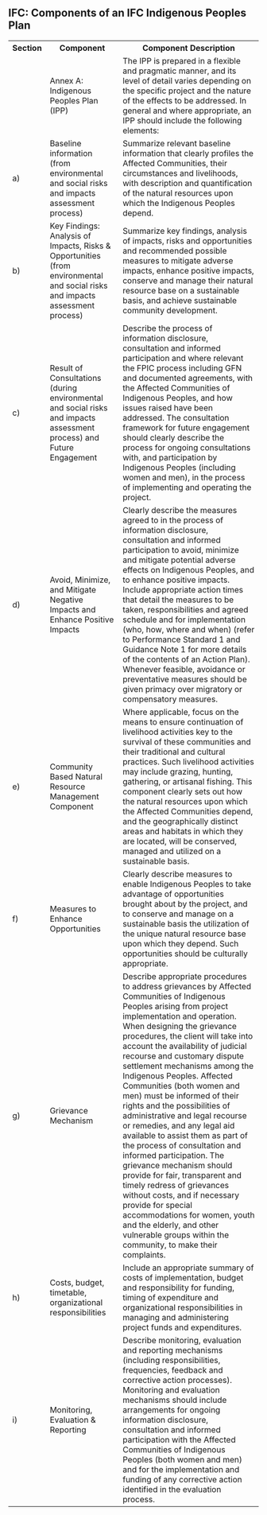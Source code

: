## IFC: Components of an IFC Indigenous Peoples Plan

<table>
<tr><th>Section</th><th>Component</th><th>Component Description</th></tr>
<tr><td></td><td>Annex A: Indigenous Peoples Plan (IPP)</td><td>The IPP is prepared in a flexible and pragmatic manner, and its level of detail varies depending on the specific project and the nature of the effects to be addressed. In general and where appropriate, an IPP should include the following elements:</td></tr>
<tr><td>a)</td><td>Baseline information (from environmental and social risks and impacts assessment process)</td><td>Summarize relevant baseline information that clearly profiles the Affected Communities, their circumstances and livelihoods, with description and quantification of the natural resources upon which the Indigenous Peoples depend.</td></tr>
<tr><td>b)</td><td>Key Findings: Analysis of Impacts, Risks & Opportunities (from environmental and social risks and impacts assessment process)</td><td>Summarize key findings, analysis of impacts, risks and opportunities and recommended possible measures to mitigate adverse impacts, enhance positive impacts, conserve and manage their natural resource base on a sustainable basis, and achieve sustainable community development.</td></tr>
<tr><td>c)</td><td>Result of Consultations (during environmental and social risks and impacts assessment process) and Future Engagement</td><td>Describe the process of information disclosure, consultation and informed participation and where relevant the FPIC process including GFN and documented agreements, with the Affected Communities of Indigenous Peoples, and how issues raised have been addressed. The consultation framework for future engagement should clearly describe the process for ongoing consultations with, and participation by Indigenous Peoples (including women and men), in the process of implementing and operating the project.</td></tr>
<tr><td>d)</td><td>Avoid, Minimize, and Mitigate Negative Impacts and Enhance Positive Impacts</td><td>Clearly describe the measures agreed to in the process of information disclosure, consultation and informed participation to avoid, minimize and mitigate potential adverse effects on Indigenous Peoples, and to enhance positive impacts. Include appropriate action times that detail the measures to be taken, responsibilities and agreed schedule and for implementation (who, how, where and when) (refer to Performance Standard 1 and Guidance Note 1 for more details of the contents of an Action Plan). Whenever feasible, avoidance or preventative measures should be given primacy over migratory or compensatory measures.</td></tr>
<tr><td>e)</td><td>Community Based Natural Resource Management Component</td><td>Where applicable, focus on the means to ensure continuation of livelihood activities key to the survival of these communities and their traditional and cultural practices. Such livelihood activities may include grazing, hunting, gathering, or artisanal fishing. This component clearly sets out how the natural resources upon which the Affected Communities depend, and the geographically distinct areas and habitats in which they are located, will be conserved, managed and utilized on a sustainable basis.</td></tr>
<tr><td>f)</td><td>Measures to Enhance Opportunities</td><td>Clearly describe measures to enable Indigenous Peoples to take advantage of opportunities brought about by the project, and to conserve and manage on a sustainable basis the utilization of the unique natural resource base upon which they depend. Such opportunities should be culturally appropriate.</td></tr>
<tr><td>g)</td><td>Grievance Mechanism</td><td>Describe appropriate procedures to address grievances by Affected Communities of Indigenous Peoples arising from project implementation and operation. When designing the grievance procedures, the client will take into account the availability of judicial recourse and customary dispute settlement mechanisms among the Indigenous Peoples. Affected Communities (both women and men) must be informed of their rights and the possibilities of administrative and legal recourse or remedies, and any legal aid available to assist them as part of the process of consultation and informed participation. The grievance mechanism should provide for fair, transparent and timely redress of grievances without costs, and if necessary provide for special accommodations for women, youth and the elderly, and other vulnerable groups within the community, to make their complaints.</td></tr>
<tr><td>h)</td><td>Costs, budget, timetable, organizational responsibilities</td><td>Include an appropriate summary of costs of implementation, budget and responsibility for funding, timing of expenditure and organizational responsibilities in managing and administering project funds and expenditures.</td></tr>
<tr><td>i)</td><td>Monitoring, Evaluation & Reporting</td><td>Describe monitoring, evaluation and reporting mechanisms (including responsibilities, frequencies, feedback and corrective action processes). Monitoring and evaluation mechanisms should include arrangements for ongoing information disclosure, consultation and informed participation with the Affected Communities of Indigenous Peoples (both women and men) and for the implementation and funding of any corrective action identified in the evaluation process.</td></tr>
</table>
